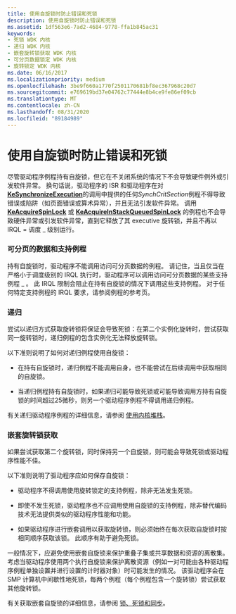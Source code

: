 ```yaml
---
title: 使用自旋锁时防止错误和死锁
description: 使用自旋锁时防止错误和死锁
ms.assetid: 1df563e6-7ad2-4684-9778-ffa1b845ac31
keywords:
- 死锁 WDK 内核
- 递归 WDK 内核
- 嵌套旋转锁获取 WDK 内核
- 可分页数据锁定 WDK 内核
- 旋转锁定 WDK 内核
ms.date: 06/16/2017
ms.localizationpriority: medium
ms.openlocfilehash: 3be9f660a1770f2501170681bf8ec367968c20d7
ms.sourcegitcommit: e769619bd37e04762c77444e8b4ce9fe86ef09cb
ms.translationtype: MT
ms.contentlocale: zh-CN
ms.lasthandoff: 08/31/2020
ms.locfileid: "89184989"
---
```

# <a name="preventing-errors-and-deadlocks-while-using-spin-locks"></a>使用自旋锁时防止错误和死锁





尽管驱动程序例程持有自旋锁，但它在不关闭系统的情况下不会导致硬件例外或引发软件异常。 换句话说，驱动程序的 ISR 和驱动程序在对[**KeSynchronizeExecution**](/windows-hardware/drivers/ddi/wdm/nf-wdm-kesynchronizeexecution)的调用中提供的任何*SynchCritSection*例程不得导致错误或陷阱（如页面错误或算术异常），并且无法引发软件异常。 调用 [**KeAcquireSpinLock**](/windows-hardware/drivers/ddi/wdm/nf-wdm-keacquirespinlock) 或 [**KeAcquireInStackQueuedSpinLock**](/previous-versions/windows/hardware/drivers/ff551899(v=vs.85)) 的例程也不会导致硬件异常或引发软件异常，直到它释放了其 executive 旋转锁，并且不再以 IRQL = 调度 \_ 级别运行。

### <a name="pageable-data-and-support-routines"></a>可分页的数据和支持例程

持有自旋锁时，驱动程序不能调用访问可分页数据的例程。 请记住，当且仅当在严格小于调度级别的 IRQL 执行时，驱动程序可以调用访问可分页数据的某些支持例程 \_ 。 此 IRQL 限制会阻止在持有自旋锁的情况下调用这些支持例程。 对于任何特定支持例程的 IRQL 要求，请参阅例程的参考页。

### <a name="recursion"></a>递归

尝试以递归方式获取旋转锁将保证会导致死锁：在第二个实例化旋转时，尝试获取同一旋转锁时，递归例程的包含实例化无法释放旋转锁。

以下准则说明了如何对递归例程使用自旋锁：

-   在持有自旋锁时，递归例程不能调用自身，也不能尝试在后续调用中获取相同的自旋锁。

-   当递归例程持有自旋锁时，如果递归可能导致死锁或可能导致调用方持有自旋锁的时间超过25微秒，则另一个驱动程序例程不得调用递归例程。

有关递归驱动程序例程的详细信息，请参阅 [使用内核堆栈](using-the-kernel-stack.md)。

### <a name="nested-spin-lock-acquisitions"></a>嵌套旋转锁获取

如果尝试获取第二个旋转锁，同时保持另一个自旋锁，则可能会导致死锁或驱动程序性能不佳。

以下准则说明了驱动程序应如何保存自旋锁：

-   驱动程序不得调用使用旋转锁定的支持例程，除非无法发生死锁。

-   即使不发生死锁，驱动程序也不应调用使用自旋锁的支持例程，除非替代编码技术无法提供类似的驱动程序性能和功能。

-   如果驱动程序进行嵌套调用以获取旋转锁，则必须始终在每次获取自旋锁时按相同顺序获取该锁。 此顺序有助于避免死锁。

一般情况下，应避免使用嵌套自旋锁来保护重叠子集或共享数据和资源的离散集。 考虑当驱动程序使用两个执行自旋锁来保护离散资源（例如一对可能由各种驱动程序例程单独设置并进行设置的计时器对象）时可能发生的情况。 该驱动程序会在 SMP 计算机中间歇性地死锁，每两个例程（每个例程包含一个旋转锁）尝试获取其他旋转锁。

有关获取嵌套自旋锁的详细信息，请参阅 [锁、死锁和同步](https://go.microsoft.com/fwlink/p/?linkid=57456 )。

 

